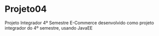# Projeto04
Projeto Integrador 4º Semestre
E-Commerce desenvolvido como projeto integrador do 4º semestre, usando JavaEE
